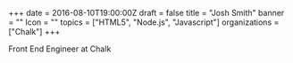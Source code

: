 +++
date = 2016-08-10T19:00:00Z
draft = false
title = "Josh Smith"
banner = ""
Icon = ""
topics = ["HTML5", "Node.js", "Javascript"]
organizations = ["Chalk"]
+++

Front End Engineer at Chalk
